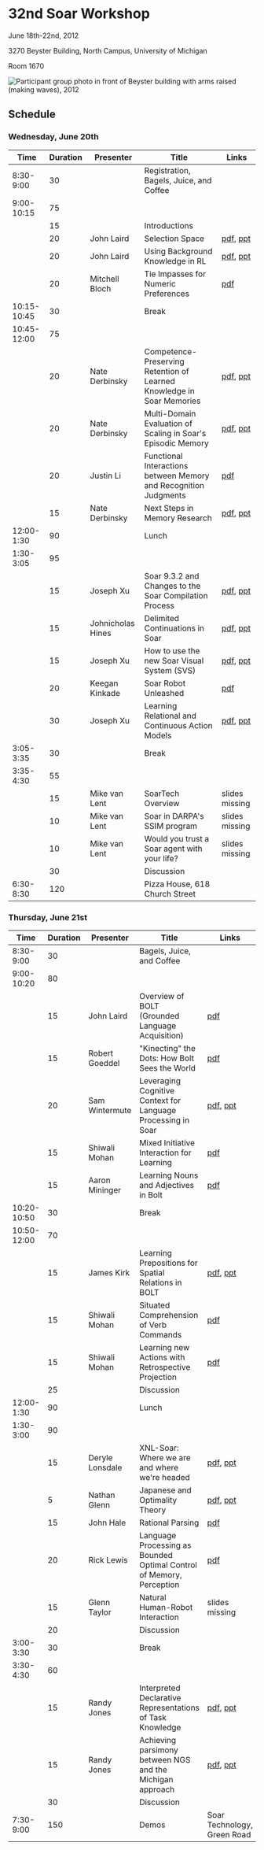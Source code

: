 # 32nd Soar Workshop

June 18th-22nd, 2012

3270 Beyster Building, North Campus, University of Michigan

Room 1670

![Participant group photo in front of Beyster building with arms raised (making waves), 2012](https://raw.githubusercontent.com/SoarGroup/website-downloads/main/workshops/32/group.jpg)

## Schedule

### Wednesday, June 20th

| Time        | Duration | Presenter       | Title                                                                 | Links                                                                                                      |
|-------------|----------|-----------------|-----------------------------------------------------------------------|------------------------------------------------------------------------------------------------------------|
| 8:30-9:00   | 30       |                 | Registration, Bagels, Juice, and Coffee                               |                                                                                                            |
| 9:00-10:15  | 75       |                 |                                                                       |                                                                                                            |
|             | 15       |                 | Introductions                                                         |                                                                                                            |
|             | 20       | John Laird      | Selection Space                                                       | [pdf](https://raw.githubusercontent.com/SoarGroup/website-downloads/main/workshops/32/files/01_laird_SelectionSpace.pdf), [ppt](https://raw.githubusercontent.com/SoarGroup/website-downloads/main/workshops/32/files/01_laird_SelectionSpace.pptx)                        |
|             | 20       | John Laird      | Using Background Knowledge in RL                                      | [pdf](https://raw.githubusercontent.com/SoarGroup/website-downloads/main/workshops/32/files/02_laird_BackgroundKnowledgeInRL.pdf), [ppt](https://raw.githubusercontent.com/SoarGroup/website-downloads/main/workshops/32/files/02_laird_BackgroundKnowledgeInRL.pptx)      |
|             | 20       | Mitchell Bloch  | Tie Impasses for Numeric Preferences                                  | [pdf](https://raw.githubusercontent.com/SoarGroup/website-downloads/main/workshops/32/files/03_mitchell_HeuristicValueFunctionRevision.pdf)                                                |
| 10:15-10:45 | 30       |                 | Break                                                                 |                                                                                                            |
| 10:45-12:00 | 75       |                 |                                                                       |                                                                                                            |
|             | 20       | Nate Derbinsky  | Competence-Preserving Retention of Learned Knowledge in Soar Memories | [pdf](https://raw.githubusercontent.com/SoarGroup/website-downloads/main/workshops/32/files/04_derbinsky_CompetencePreservingRetention.pdf), [ppt](https://raw.githubusercontent.com/SoarGroup/website-downloads/main/workshops/32/files/04_derbinsky_CompetencePreservingRetention.pptx) |
|             | 20       | Nate Derbinsky  | Multi-Domain Evaluation of Scaling in Soar's Episodic Memory          | [pdf](https://raw.githubusercontent.com/SoarGroup/website-downloads/main/workshops/32/files/05_derbinsky_MultiDomainEvaluationOfScalingEM.pdf), [ppt](https://raw.githubusercontent.com/SoarGroup/website-downloads/main/workshops/32/files/05_derbinsky_MultiDomainEvaluationOfScalingEM.pptx) |
|             | 20       | Justin Li       | Functional Interactions between Memory and Recognition Judgments      | [pdf](https://raw.githubusercontent.com/SoarGroup/website-downloads/main/workshops/32/files/06_li_FunctionalInteractionsBetweenMemoryAndRecognitionJudgments.pdf)                          |
|             | 15       | Nate Derbinsky  | Next Steps in Memory Research                                         | [pdf](https://raw.githubusercontent.com/SoarGroup/website-downloads/main/workshops/32/files/07_derbinsky_NextStepsInMemoryResearch.pdf), [ppt](https://raw.githubusercontent.com/SoarGroup/website-downloads/main/workshops/32/files/07_derbinsky_NextStepsInMemoryResearch.pptx) |
| 12:00-1:30  | 90       |                 | Lunch                                                                 |                                                                                                            |
| 1:30-3:05   | 95       |                 |                                                                       |                                                                                                            |
|             | 15       | Joseph Xu       | Soar 9.3.2 and Changes to the Soar Compilation Process                | [pdf](https://raw.githubusercontent.com/SoarGroup/website-downloads/main/workshops/32/files/08_xu_9.3.2Release.pdf), [ppt](https://raw.githubusercontent.com/SoarGroup/website-downloads/main/workshops/32/files/08_xu_9.3.2Release.pptx)                                  |
|             | 15       | Johnicholas Hines | Delimited Continuations in Soar                                      | [pdf](https://raw.githubusercontent.com/SoarGroup/website-downloads/main/workshops/32/files/09_hines_DelimitedContinuationsInSoar.pdf), [ppt](https://raw.githubusercontent.com/SoarGroup/website-downloads/main/workshops/32/files/09_hines_DelimitedContinuationsInSoar.pptx) |
|             | 15       | Joseph Xu       | How to use the new Soar Visual System (SVS)                           | [pdf](https://raw.githubusercontent.com/SoarGroup/website-downloads/main/workshops/32/files/10_xu_HowToUseSVS.pdf), [ppt](https://raw.githubusercontent.com/SoarGroup/website-downloads/main/workshops/32/files/10_xu_HowToUseSVS.pptx)                                    |
|             | 20       | Keegan Kinkade  | Soar Robot Unleashed                                                  | [pdf](https://raw.githubusercontent.com/SoarGroup/website-downloads/main/workshops/32/files/11_kinkade_SoarRobotUnleashed.pdf)                                                             |
|             | 30       | Joseph Xu       | Learning Relational and Continuous Action Models                      | [pdf](https://raw.githubusercontent.com/SoarGroup/website-downloads/main/workshops/32/files/12_xu_LearningRelationalAndContinuousActionModels.pdf), [ppt](https://raw.githubusercontent.com/SoarGroup/website-downloads/main/workshops/32/files/12_xu_LearningRelationalAndContinuousActionModels.pptx) |
| 3:05-3:35   | 30       |                 | Break                                                                 |                                                                                                            |
| 3:35-4:30   | 55       |                 |                                                                       |                                                                                                            |
|             | 15       | Mike van Lent   | SoarTech Overview                                                     | slides missing |
|             | 10       | Mike van Lent   | Soar in DARPA's SSIM program                                          | slides missing |
|             | 10       | Mike van Lent   | Would you trust a Soar agent with your life?                          | slides missing |
|             | 30       |                 | Discussion                                                            |                                                                                                            |
| 6:30-8:30   | 120      |                 | Pizza House, 618 Church Street                                        |                                                                                                            |

### Thursday, June 21st

| Time        | Duration | Presenter       | Title                                                                 | Links                                                                                                      |
|-------------|----------|-----------------|-----------------------------------------------------------------------|------------------------------------------------------------------------------------------------------------|
| 8:30-9:00   | 30       |                 | Bagels, Juice, and Coffee                                             |                                                                                                            |
| 9:00-10:20  | 80       |                 |                                                                       |                                                                                                            |
|             | 15       | John Laird      | Overview of BOLT (Grounded Language Acquisition)                      | [pdf](https://raw.githubusercontent.com/SoarGroup/website-downloads/main/workshops/32/files/16_laird_OverviewOfBOLT.pdf)                                                                    |
|             | 15       | Robert Goeddel  | "Kinecting" the Dots: How Bolt Sees the World                         | [pdf](https://raw.githubusercontent.com/SoarGroup/website-downloads/main/workshops/32/files/17_goeddel_KinectingTheDots.pdf)                                                                |
|             | 20       | Sam Wintermute  | Leveraging Cognitive Context for Language Processing in Soar          | [pdf](https://raw.githubusercontent.com/SoarGroup/website-downloads/main/workshops/32/files/18_wintermute_LeveragingCognitiveContextForLP.pdf), [ppt](https://raw.githubusercontent.com/SoarGroup/website-downloads/main/workshops/32/files/18_wintermute_LeveragingCognitiveContextForLP.pptx) |
|             | 15       | Shiwali Mohan   | Mixed Initiative Interaction for Learning                             | [pdf](https://raw.githubusercontent.com/SoarGroup/website-downloads/main/workshops/32/files/19_shiwali_MixedInitiativeInteractionForLearning.pdf)                                           |
|             | 15       | Aaron Mininger  | Learning Nouns and Adjectives in Bolt                                 | [pdf](https://raw.githubusercontent.com/SoarGroup/website-downloads/main/workshops/32/files/20_mininger_LearningNounsAndAdjectivesinBOLT.pdf)                                               |
| 10:20-10:50 | 30       |                 | Break                                                                 |                                                                                                            |
| 10:50-12:00 | 70       |                 |                                                                       |                                                                                                            |
|             | 15       | James Kirk      | Learning Prepositions for Spatial Relations in BOLT                   | [pdf](https://raw.githubusercontent.com/SoarGroup/website-downloads/main/workshops/32/files/21_kirk_LearningPrepositionsforSpatialRelationshipsinBOLT.pdf), [ppt](https://raw.githubusercontent.com/SoarGroup/website-downloads/main/workshops/32/files/21_kirk_LearningPrepositionsforSpatialRelationshipsinBOLT.pptx) |
|             | 15       | Shiwali Mohan   | Situated Comprehension of Verb Commands                               | [pdf](https://raw.githubusercontent.com/SoarGroup/website-downloads/main/workshops/32/files/22_shiwali_SituatedComprehensionOfVerbCommands.pdf)                                             |
|             | 15       | Shiwali Mohan   | Learning new Actions with Retrospective Projection                     | [pdf](https://raw.githubusercontent.com/SoarGroup/website-downloads/main/workshops/32/files/23_shiwali_LearningNewActionswithRetrospectiveProjection.pdf)                                   |
|             | 25       |                 | Discussion                                                            |                                                                                                            |
| 12:00-1:30  | 90       |                 | Lunch                                                                 |                                                                                                            |
| 1:30-3:00   | 90       |                 |                                                                       |                                                                                                            |
|             | 15       | Deryle Lonsdale | XNL-Soar: Where we are and where we're headed                         | [pdf](https://raw.githubusercontent.com/SoarGroup/website-downloads/main/workshops/32/files/24_lonsdale_xnlsoar.pdf), [ppt](https://raw.githubusercontent.com/SoarGroup/website-downloads/main/workshops/32/files/24_lonsdale_xnlsoar.pptx)                                 |
|             | 5        | Nathan Glenn    | Japanese and Optimality Theory                                        | [pdf](https://raw.githubusercontent.com/SoarGroup/website-downloads/main/workshops/32/files/25_glenn_JapaneseAndOptimalityTheory.pdf), [ppt](https://raw.githubusercontent.com/SoarGroup/website-downloads/main/workshops/32/files/25_glenn_JapaneseAndOptimalityTheory.pptx) |
|             | 15       | John Hale       | Rational Parsing                                                      | [pdf](https://raw.githubusercontent.com/SoarGroup/website-downloads/main/workshops/32/files/26_hale_RationalParsing.pdf)                                                                    |
|             | 20       | Rick Lewis      | Language Processing as Bounded Optimal Control of Memory, Perception  | [pdf](https://raw.githubusercontent.com/SoarGroup/website-downloads/main/workshops/32/files/27_lewis_LanguageProcessingAsBoundedOptimalControlOfMemoryPerception.pdf)                       |
|             | 15       | Glenn Taylor    | Natural Human-Robot Interaction                                       | slides missing |
|             | 20       |                 | Discussion                                                            |                                                                                                            |
| 3:00-3:30   | 30       |                 | Break                                                                 |                                                                                                            |
| 3:30-4:30   | 60       |                 |                                                                       |                                                                                                            |
|             | 15       | Randy Jones     | Interpreted Declarative Representations of Task Knowledge             | [pdf](https://raw.githubusercontent.com/SoarGroup/website-downloads/main/workshops/32/files/29_jones_InterpretedDeclarativeRepresentationsOfTaskKnowledge.pdf), [ppt](https://raw.githubusercontent.com/SoarGroup/website-downloads/main/workshops/32/files/29_jones_InterpretedDeclarativeRepresentationsOfTaskKnowledge.pptx) |
|             | 15       | Randy Jones     | Achieving parsimony between NGS and the Michigan approach             | [pdf](https://raw.githubusercontent.com/SoarGroup/website-downloads/main/workshops/32/files/29_jones_InterpretedDeclarativeRepresentationsOfTaskKnowledge.pdf), [ppt](https://raw.githubusercontent.com/SoarGroup/website-downloads/main/workshops/32/files/29_jones_InterpretedDeclarativeRepresentationsOfTaskKnowledge.pptx) |
|             | 30       |                 | Discussion                                                            |                                                                                                            |
| 7:30-9:00   | 150      |                 | Demos                                                                 | Soar Technology, Green Road                                                                                |

